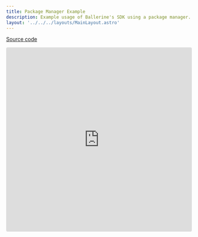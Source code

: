 ```yaml
---
title: Package Manager Example
description: Example usage of Ballerine's SDK using a package manager.
layout: '../../../layouts/MainLayout.astro'
---
```


[Source code](https://github.com/ballerine-io/ballerine/tree/main/sdks/web-sdk)

<iframe src="https://codesandbox.io/embed/dry-leftpad-j4t1i3?fontsize=14&hidenavigation=1&theme=dark"
     style="width:100%; height:500px; border:0; border-radius: 4px; overflow:hidden;"
     title="dry-leftpad-j4t1i3"
     allow="accelerometer; ambient-light-sensor; camera; encrypted-media; geolocation; gyroscope; hid; microphone; midi; payment; usb; vr; xr-spatial-tracking"
     sandbox="allow-forms allow-modals allow-popups allow-presentation allow-same-origin allow-scripts"
   ></iframe>
